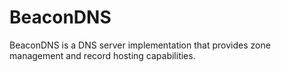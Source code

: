 # BeaconDNS

BeaconDNS is a DNS server implementation that provides zone management and record hosting capabilities.

